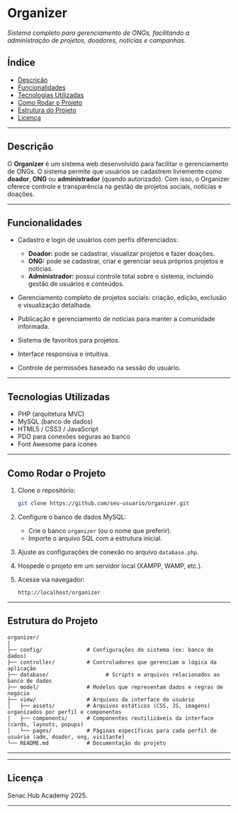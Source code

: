 # Organizer

*Sistema completo para gerenciamento de ONGs, facilitando a administração de projetos, doadores, notícias e campanhas.*


## Índice

* [Descrição](#descrição)
* [Funcionalidades](#funcionalidades)
* [Tecnologias Utilizadas](#tecnologias-utilizadas)
* [Como Rodar o Projeto](#como-rodar-o-projeto)
* [Estrutura do Projeto](#estrutura-do-projeto)
* [Licença](#licença)

---

## Descrição

O **Organizer** é um sistema web desenvolvido para facilitar o gerenciamento de ONGs. O sistema permite que usuários se cadastrem livremente como **doador**, **ONG** ou **administrador** (quando autorizado). Com isso, o Organizer oferece controle e transparência na gestão de projetos sociais, notícias e doações.

---

## Funcionalidades

* Cadastro e login de usuários com perfis diferenciados:

  * **Doador:** pode se cadastrar, visualizar projetos e fazer doações.
  * **ONG:** pode se cadastrar, criar e gerenciar seus próprios projetos e notícias.
  * **Administrador:** possui controle total sobre o sistema, incluindo gestão de usuários e conteúdos.

* Gerenciamento completo de projetos sociais: criação, edição, exclusão e visualização detalhada.

* Publicação e gerenciamento de notícias para manter a comunidade informada.

* Sistema de favoritos para projetos.

* Interface responsiva e intuitiva.

* Controle de permissões baseado na sessão do usuário.

---

## Tecnologias Utilizadas

* PHP (arquitetura MVC)
* MySQL (banco de dados)
* HTML5 / CSS3 / JavaScript
* PDO para conexões seguras ao banco
* Font Awesome para ícones

---

## Como Rodar o Projeto

1. Clone o repositório:

   ```bash
   git clone https://github.com/seu-usuario/organizer.git
   ```

2. Configure o banco de dados MySQL:

   * Crie o banco `organizer` (ou o nome que preferir).
   * Importe o arquivo SQL com a estrutura inicial.

3. Ajuste as configurações de conexão no arquivo `database.php`.

4. Hospede o projeto em um servidor local (XAMPP, WAMP, etc.).

5. Acesse via navegador:

   ```
   http://localhost/organizer
   ```

---

## Estrutura do Projeto

```
organizer/
│
├── config/              # Configurações do sistema (ex: banco de dados)
├── controller/          # Controladores que gerenciam a lógica da aplicação
├── database/                  # Scripts e arquivos relacionados ao banco de dados
├── model/               # Modelos que representam dados e regras de negócio
├── view/                # Arquivos da interface do usuário
│   ├── assets/          # Arquivos estáticos (CSS, JS, imagens) organizados por perfil e componentes
│   ├── components/      # Componentes reutilizáveis da interface (cards, layouts, popups)
│   └── pages/           # Páginas específicas para cada perfil de usuário (adm, doador, ong, visitante)
└── README.md            # Documentação do projeto
```

---

---

## Licença

Senac Hub Academy 2025.

---
